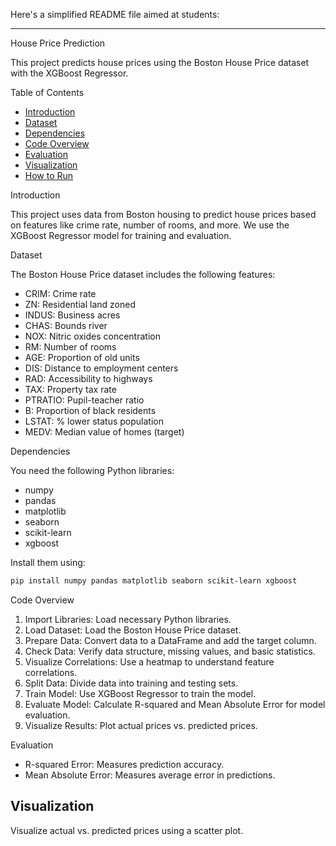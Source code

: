 Here's a simplified README file aimed at students:

---

 House Price Prediction

This project predicts house prices using the Boston House Price dataset with the XGBoost Regressor.

 Table of Contents

- [Introduction](introduction)
- [Dataset](dataset)
- [Dependencies](dependencies)
- [Code Overview](code-overview)
- [Evaluation](evaluation)
- [Visualization](visualization)
- [How to Run](how-to-run)

 Introduction

This project uses data from Boston housing to predict house prices based on features like crime rate, number of rooms, and more. We use the XGBoost Regressor model for training and evaluation.

 Dataset

The Boston House Price dataset includes the following features:
- CRIM: Crime rate
- ZN: Residential land zoned
- INDUS: Business acres
- CHAS: Bounds river
- NOX: Nitric oxides concentration
- RM: Number of rooms
- AGE: Proportion of old units
- DIS: Distance to employment centers
- RAD: Accessibility to highways
- TAX: Property tax rate
- PTRATIO: Pupil-teacher ratio
- B: Proportion of black residents
- LSTAT: % lower status population
- MEDV: Median value of homes (target)

 Dependencies

You need the following Python libraries:
- numpy
- pandas
- matplotlib
- seaborn
- scikit-learn
- xgboost

Install them using:
```bash
pip install numpy pandas matplotlib seaborn scikit-learn xgboost
```

 Code Overview

1. Import Libraries: Load necessary Python libraries.
2. Load Dataset: Load the Boston House Price dataset.
3. Prepare Data: Convert data to a DataFrame and add the target column.
4. Check Data: Verify data structure, missing values, and basic statistics.
5. Visualize Correlations: Use a heatmap to understand feature correlations.
6. Split Data: Divide data into training and testing sets.
7. Train Model: Use XGBoost Regressor to train the model.
8. Evaluate Model: Calculate R-squared and Mean Absolute Error for model evaluation.
9. Visualize Results: Plot actual prices vs. predicted prices.

Evaluation

- R-squared Error: Measures prediction accuracy.
- Mean Absolute Error: Measures average error in predictions.

## Visualization

Visualize actual vs. predicted prices using a scatter plot.

 

